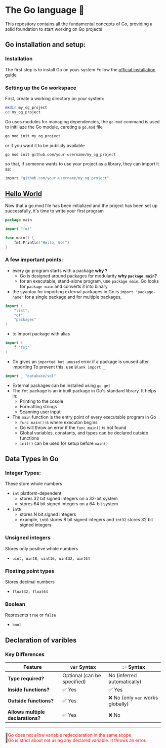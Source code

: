 # The Go language 🦦

This repository contains all the fundamental concepts of Go, providing a solid foundation to start working on Go projects

## Go installation and setup:

### Installation

The first step is to install Go on yous system
Follow the [official installation guide](https://go.dev/doc/install) 

### Setting up the Go workspace

First, create a working directory on your system:

```sh
mkdir my_og_project
cd my_og_project
```

Go uses modules for managing dependencies, the `go mod` command is used to initiliaze the Go module, careting a `go.mod` file

```sh
go mod init my_og_project
```

or if you want it to be publicly available

```sh
go mod init github.com/your-username/my_og_project
```

so that, if someone wants to use your project as a library, they can import it as:

```sh
import "github.com/your-username/my_og_project"
```

## [Hello World](./hello_world.go)

Now that a go.mod file has been initialized and the project has been set up successfully, it's time to write your first program

```go
package main

import "fmt"

func main() {
    fmt.Println("Hello, Go!")
}

```

### A few important points:
- every go program starts with a package
    **why ?**
    - Go is designed around packages for modularity
    **why `package main`?**
    - for an executable, stand-alone program, use `package main`. Go looks for `package main` and converts it into binary
- the syantax for importing external packages in Go is `import "package-name"` for a single package and for multiple packages, 
```go
import (
    "list",
    "of",
    "packages"
)
```
- to import package with alias
```go
import (
    f "fmt"
)
```
- Go gives an `imported but unused` error if a package is unused after importing
To prevent this, use `Blank import _`
```go
import _ "database/sql"
```
- External packages can be installed using `go get`
- The `fmt` package is an inbuilt package in Go's standard library. It helps in:
    - Printing to the cosole
    - Formatting strings
    - Scanning user input
- The `main` function is the entry point of every executable program in Go
    - `func main()` is where executon begins
    - Go will throw an error if the `func main()` is not found
    - Global variables, constants, and types can be declared outside functions
    - `init()` can be used for setup before `main()`


## Data Types in Go

### Integer Types:
These store whole numbers
- `int` platform-dependent
    - stores 32 bit signed integers on a 32-bit system
    - stores 64 bit signed integers on a 64-bit system
- `intN`
    - stores N bit signed integers
    - example, `int8` stores 8 bit signed integers and `int32` stores 32 bit signed integers

### Unsigned integers
Stores only positive whole numbers
- `uint, uint8, uint16, uint32, uint64`

### Floating point types
Stores decimal numbers
- `float32, float64`

### Boolean
Represents `true` or `false`
- `bool`


## Declaration of varibles

### **Key Differences**
| Feature          | `var` Syntax        | `:=` Syntax |
|-----------------|--------------------|-------------|
| **Type required?** | Optional (can be specified) | No (inferred automatically) |
| **Inside functions?** | ✅ Yes | ✅ Yes |
| **Outside functions?** | ✅ Yes | ❌ No (only `var` works globally) |
| **Allows multiple declarations?** | ✅ Yes | ❌ No |

---

🔴<span style="color: red;">Go does not allow variable redecclaration in the same scope</span>
<br/>
🔴<span style="color:red">Go is strict about not using any declared variable. It throws an error</span>.
